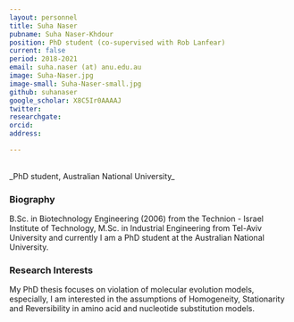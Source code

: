 ```yaml
---
layout: personnel
title: Suha Naser
pubname: Suha Naser-Khdour
position: PhD student (co-supervised with Rob Lanfear)
current: false
period: 2018-2021
email: suha.naser (at) anu.edu.au
image: Suha-Naser.jpg
image-small: Suha-Naser-small.jpg
github: suhanaser
google_scholar: X8C5Ir0AAAAJ
twitter: 
researchgate: 
orcid: 
address: 

---
```


<br>
_PhD student, Australian National University_

### Biography

B.Sc. in Biotechnology Engineering (2006) from the Technion - Israel Institute of Technology, M.Sc. in Industrial Engineering from Tel-Aviv University and currently I am a PhD student at the Australian National University.

### Research Interests

My PhD thesis focuses on violation of molecular evolution models, especially, I am interested in the assumptions of Homogeneity, Stationarity and Reversibility in amino acid and nucleotide substitution models.

